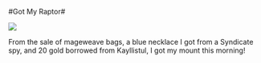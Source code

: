 #Got My Raptor#

![](http://westkarana.com/images/kandaraptor.jpg)

From the sale of mageweave bags, a blue necklace I got from a Syndicate spy, and 20 gold borrowed from Kayllistul, I got my mount this morning!

